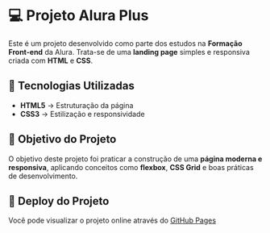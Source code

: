 # 💻 Projeto Alura Plus

Este é um projeto desenvolvido como parte dos estudos na **Formação Front-end** da Alura. Trata-se de uma **landing page** simples e responsiva criada com **HTML** e **CSS**.

## 🚀 Tecnologias Utilizadas
- **HTML5** → Estruturação da página  
- **CSS3** → Estilização e responsividade  

## 🎯 Objetivo do Projeto
O objetivo deste projeto foi praticar a construção de uma **página moderna e responsiva**, aplicando conceitos como **flexbox**, **CSS Grid** e boas práticas de desenvolvimento.

## 🔗 Deploy do Projeto
Você pode visualizar o projeto online através do [GitHub Pages]( https://vinicius-rodrigue-adriano.github.io/aluraplus/)
